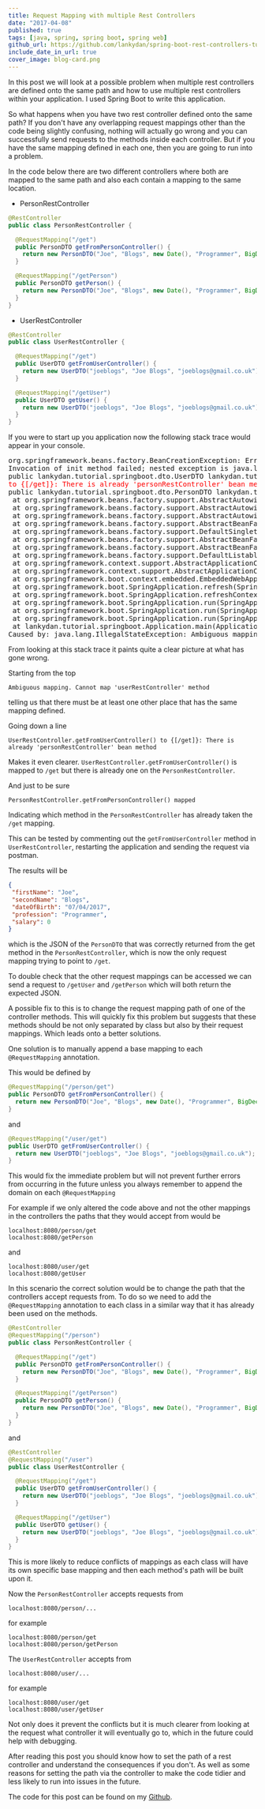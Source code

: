 ```yaml
---
title: Request Mapping with multiple Rest Controllers
date: "2017-04-08"
published: true
tags: [java, spring, spring boot, spring web]
github_url: https://github.com/lankydan/spring-boot-rest-controllers-tutorial
include_date_in_url: true
cover_image: blog-card.png
---
```


In this post we will look at a possible problem when multiple rest controllers are defined onto the same path and how to use multiple rest controllers within your application. I used Spring Boot to write this application.

So what happens when you have two rest controller defined onto the same path? If you don't have any overlapping request mappings other than the code being slightly confusing, nothing will actually go wrong and you can successfully send requests to the methods inside each controller. But if you have the same mapping defined in each one, then you are going to run into a problem.

In the code below there are two different controllers where both are mapped to the same path and also each contain a mapping to the same location.

- PersonRestController

```java
@RestController
public class PersonRestController {

  @RequestMapping("/get")
  public PersonDTO getFromPersonController() {
    return new PersonDTO("Joe", "Blogs", new Date(), "Programmer", BigDecimal.ZERO);
  }

  @RequestMapping("/getPerson")
  public PersonDTO getPerson() {
    return new PersonDTO("Joe", "Blogs", new Date(), "Programmer", BigDecimal.ZERO);
  }
}
```

- UserRestController

```java
@RestController
public class UserRestController {

  @RequestMapping("/get")
  public UserDTO getFromUserController() {
    return new UserDTO("joeblogs", "Joe Blogs", "joeblogs@gmail.co.uk");
  }

  @RequestMapping("/getUser")
  public UserDTO getUser() {
    return new UserDTO("joeblogs", "Joe Blogs", "joeblogs@gmail.co.uk");
  }
}
```

If you were to start up you application now the following stack trace would appear in your console.

<pre class="language-text">
org.springframework.beans.factory.BeanCreationException: Error creating bean with name 'requestMappingHandlerMapping' defined in class path resource [org/springframework/boot/autoconfigure/web/WebMvcAutoConfiguration$EnableWebMvcConfiguration.class]: 
Invocation of init method failed; nested exception is java.lang.IllegalStateException: <span style="color:#ff0000;">Ambiguous mapping. Cannot map 'userRestController' method</span>
public lankydan.tutorial.springboot.dto.UserDTO lankydan.tutorial.springboot.controller.<span style="color:#ff0000;">UserRestController.getFromUserController()</span>
<span style="color:#ff0000;">to {[/get]}: There is already 'personRestController' bean method</span>
public lankydan.tutorial.springboot.dto.PersonDTO lankydan.tutorial.springboot.controller.<span style="color:#ff0000;">PersonRestController.getFromPersonController() mapped</span>.
 at org.springframework.beans.factory.support.AbstractAutowireCapableBeanFactory.initializeBean(AbstractAutowireCapableBeanFactory.java:1628) ~[spring-beans-4.3.6.RELEASE.jar:4.3.6.RELEASE]
 at org.springframework.beans.factory.support.AbstractAutowireCapableBeanFactory.doCreateBean(AbstractAutowireCapableBeanFactory.java:555) ~[spring-beans-4.3.6.RELEASE.jar:4.3.6.RELEASE]
 at org.springframework.beans.factory.support.AbstractAutowireCapableBeanFactory.createBean(AbstractAutowireCapableBeanFactory.java:483) ~[spring-beans-4.3.6.RELEASE.jar:4.3.6.RELEASE]
 at org.springframework.beans.factory.support.AbstractBeanFactory$1.getObject(AbstractBeanFactory.java:306) ~[spring-beans-4.3.6.RELEASE.jar:4.3.6.RELEASE]
 at org.springframework.beans.factory.support.DefaultSingletonBeanRegistry.getSingleton(DefaultSingletonBeanRegistry.java:230) ~[spring-beans-4.3.6.RELEASE.jar:4.3.6.RELEASE]
 at org.springframework.beans.factory.support.AbstractBeanFactory.doGetBean(AbstractBeanFactory.java:302) ~[spring-beans-4.3.6.RELEASE.jar:4.3.6.RELEASE]
 at org.springframework.beans.factory.support.AbstractBeanFactory.getBean(AbstractBeanFactory.java:197) ~[spring-beans-4.3.6.RELEASE.jar:4.3.6.RELEASE]
 at org.springframework.beans.factory.support.DefaultListableBeanFactory.preInstantiateSingletons(DefaultListableBeanFactory.java:761) ~[spring-beans-4.3.6.RELEASE.jar:4.3.6.RELEASE]
 at org.springframework.context.support.AbstractApplicationContext.finishBeanFactoryInitialization(AbstractApplicationContext.java:866) ~[spring-context-4.3.6.RELEASE.jar:4.3.6.RELEASE]
 at org.springframework.context.support.AbstractApplicationContext.refresh(AbstractApplicationContext.java:542) ~[spring-context-4.3.6.RELEASE.jar:4.3.6.RELEASE]
 at org.springframework.boot.context.embedded.EmbeddedWebApplicationContext.refresh(EmbeddedWebApplicationContext.java:122) ~[spring-boot-1.5.1.RELEASE.jar:1.5.1.RELEASE]
 at org.springframework.boot.SpringApplication.refresh(SpringApplication.java:737) [spring-boot-1.5.1.RELEASE.jar:1.5.1.RELEASE]
 at org.springframework.boot.SpringApplication.refreshContext(SpringApplication.java:370) [spring-boot-1.5.1.RELEASE.jar:1.5.1.RELEASE]
 at org.springframework.boot.SpringApplication.run(SpringApplication.java:314) [spring-boot-1.5.1.RELEASE.jar:1.5.1.RELEASE]
 at org.springframework.boot.SpringApplication.run(SpringApplication.java:1162) [spring-boot-1.5.1.RELEASE.jar:1.5.1.RELEASE]
 at org.springframework.boot.SpringApplication.run(SpringApplication.java:1151) [spring-boot-1.5.1.RELEASE.jar:1.5.1.RELEASE]
 at lankydan.tutorial.springboot.Application.main(Application.java:10) [classes/:na]
Caused by: java.lang.IllegalStateException: Ambiguous mapping. Cannot map 'userRestController' method
</pre>

From looking at this stack trace it paints quite a clear picture at what has gone wrong.

Starting from the top

```
Ambiguous mapping. Cannot map 'userRestController' method
```

telling us that there must be at least one other place that has the same mapping defined.

Going down a line

```
UserRestController.getFromUserController() to {[/get]}: There is already 'personRestController' bean method
```

Makes it even clearer. `UserRestController.getFromUserController()` is mapped to `/get` but there is already one on the `PersonRestController`.

And just to be sure

```
PersonRestController.getFromPersonController() mapped
```

Indicating which method in the `PersonRestController` has already taken the `/get` mapping.

This can be tested by commenting out the `getFromUserController` method in `UserRestController`, restarting the application and sending the request via postman.

The results will be

```json
{
 "firstName": "Joe",
 "secondName": "Blogs",
 "dateOfBirth": "07/04/2017",
 "profession": "Programmer",
 "salary": 0
}
```

which is the JSON of the `PersonDTO` that was correctly returned from the get method in the `PersonRestController`, which is now the only request mapping trying to point to `/get`.

To double check that the other request mappings can be accessed we can send a request to `/getUser` and `/getPerson` which will both return the expected JSON.

A possible fix to this is to change the request mapping path of one of the controller methods. This will quickly fix this problem but suggests that these methods should be not only separated by class but also by their request mappings. Which leads onto a better solutions.

One solution is to manually append a&nbsp;base mapping to each `@RequestMapping` annotation.

This would be defined by

```java
@RequestMapping("/person/get")
public PersonDTO getFromPersonController() {
  return new PersonDTO("Joe", "Blogs", new Date(), "Programmer", BigDecimal.ZERO);
}
```

and

```java
@RequestMapping("/user/get")
public UserDTO getFromUserController() {
  return new UserDTO("joeblogs", "Joe Blogs", "joeblogs@gmail.co.uk");
}
```

This would fix the immediate problem but will not prevent further errors from occurring in the future unless you always remember to append the domain&nbsp;on each `@RequestMapping`

For example if we only altered the code above and not the other mappings in the controllers the paths that they would accept from would be

```
localhost:8080/person/get
localhost:8080/getPerson
```

and

```
localhost:8080/user/get
localhost:8080/getUser
```

In this scenario the correct solution would be to change the path that the controllers accept requests from. To do so we need to add the `@RequestMapping` annotation to each class in a similar way that it has already been used on the methods.

```java
@RestController
@RequestMapping("/person")
public class PersonRestController {

  @RequestMapping("/get")
  public PersonDTO getFromPersonController() {
    return new PersonDTO("Joe", "Blogs", new Date(), "Programmer", BigDecimal.ZERO);
  }

  @RequestMapping("/getPerson")
  public PersonDTO getPerson() {
    return new PersonDTO("Joe", "Blogs", new Date(), "Programmer", BigDecimal.ZERO);
  }
}
```

and

```java
@RestController
@RequestMapping("/user")
public class UserRestController {

  @RequestMapping("/get")
  public UserDTO getFromUserController() {
    return new UserDTO("joeblogs", "Joe Blogs", "joeblogs@gmail.co.uk");
  }

  @RequestMapping("/getUser")
  public UserDTO getUser() {
    return new UserDTO("joeblogs", "Joe Blogs", "joeblogs@gmail.co.uk");
  }
}
```

This is more likely to reduce conflicts of mappings as each class will have its own specific base mapping and then each method's path will be built upon it.

Now the `PersonRestController` accepts requests from

```
localhost:8080/person/...
```

for example

```
localhost:8080/person/get
localhost:8080/person/getPerson
```

The `UserRestController` accepts from

```
localhost:8080/user/...
```

for example

```
localhost:8080/user/get
localhost:8080/user/getUser
```

Not only does it prevent the conflicts but it is much clearer from looking at the request what controller it will eventually go to, which in the future could help with debugging.

After reading this post you should know how to set the path of a rest controller and understand the consequences if you don't. As well as some reasons for setting the path via the controller to make the code tidier and less likely to run into issues in the future.

The code for this post can be found on my [Github](https://github.com/lankydan/spring-boot-rest-controllers-tutorial).